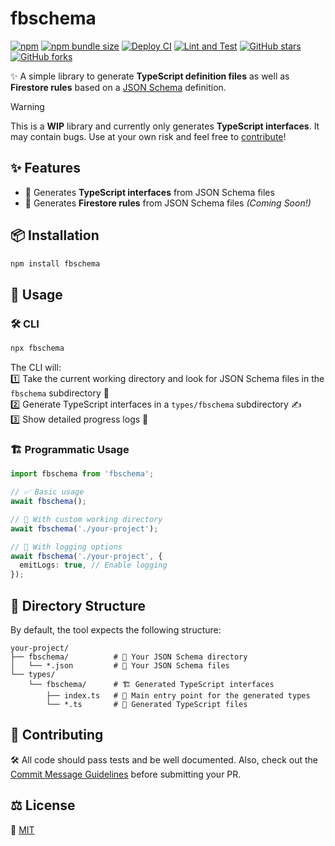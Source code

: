 # fbschema

[![npm](https://img.shields.io/npm/v/fbschema)](https://www.npmjs.com/package/fbschema)
[![npm bundle size](https://img.shields.io/bundlephobia/minzip/fbschema)](https://bundlephobia.com/result?p=fbschema)
[![Deploy CI](https://github.com/MichaelSolati/fbschema/workflows/Deploy%20CI/badge.svg)](https://github.com/MichaelSolati/fbschema/actions?query=workflow%3A%22Deploy+CI%22)
[![Lint and Test](https://github.com/MichaelSolati/fbschema/workflows/Lint%20and%20Test/badge.svg)](https://github.com/MichaelSolati/fbschema/actions?query=workflow%3A%22Lint+and+Test%22)
[![GitHub stars](https://img.shields.io/github/stars/MichaelSolati/fbschema)](https://github.com/MichaelSolati/fbschema/stargazers)
[![GitHub forks](https://img.shields.io/github/forks/MichaelSolati/fbschema)](https://github.com/MichaelSolati/fbschema/network/members)

✨ A simple library to generate **TypeScript definition files** as well as **Firestore rules** based on a [JSON Schema](https://json-schema.org/) definition.  

> [!WARNING]  
> This is a **WIP** library and currently only generates **TypeScript interfaces**. It may contain bugs. Use at your own risk and feel free to [contribute](#contributing)!

## ✨ Features  

- 🔹 Generates **TypeScript interfaces** from JSON Schema files  
- 🔹 Generates **Firestore rules** from JSON Schema files *(Coming Soon!)*  

## 📦 Installation  

```bash
npm install fbschema
```

## 🚀 Usage  

### 🛠 CLI  

```bash
npx fbschema
```

The CLI will:  
1️⃣ Take the current working directory and look for JSON Schema files in the `fbschema` subdirectory 📂  
2️⃣ Generate TypeScript interfaces in a `types/fbschema` subdirectory ✍️  
3️⃣ Show detailed progress logs 📜  

### 🏗 Programmatic Usage  

```typescript
import fbschema from 'fbschema';

// ✅ Basic usage
await fbschema();

// 📂 With custom working directory
await fbschema('./your-project');

// 📢 With logging options
await fbschema('./your-project', {
  emitLogs: true, // Enable logging
});
```

## 📁 Directory Structure  

By default, the tool expects the following structure:  

```
your-project/
├── fbschema/          # 📁 Your JSON Schema directory
│   └── *.json         # 📜 Your JSON Schema files
└── types/
    └── fbschema/      # 🏗 Generated TypeScript interfaces
        ├── index.ts   # 📌 Main entry point for the generated types
        └── *.ts       # 🔧 Generated TypeScript files
```

## 🤝 Contributing  

🛠 All code should pass tests and be well documented. Also, check out the [Commit Message Guidelines](CONTRIBUTING.md) before submitting your PR.  

## ⚖️ License  

📜 [MIT](LICENSE.md)  
